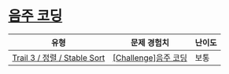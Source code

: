 # [음주 코딩](https://en.codetree.ai/trails/complete/curated-cards/challenge-is-stable)

|유형|문제 경험치|난이도|
|---|---|---|
|[Trail 3 / 정렬 / Stable Sort](https://www.codetree.ai/trail-info/novice-high/)|[[Challenge]음주 코딩](https://www.codetree.ai/trails/complete/curated-cards/challenge-is-stable/)|보통|

